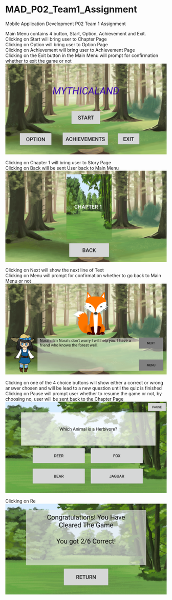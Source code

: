 # MAD_P02_Team1_Assignment
Mobile Application Development P02 Team 1 Assignment

Main Menu contains 4 button, Start, Option, Achievement and Exit.
<br />Clicking on Start will bring user to Chapter Page
<br />Clicking on Option will bring user to Option Page
<br />Clicking on Achievement will bring user to Achievement Page
<br />Clicking on the Exit button in the Main Menu will prompt for confirmation whether to exit the game or not
![Main Menu](/images/01.PNG)

Clicking on Chapter 1 will bring user to Story Page
<br />Clicking on Back will be sent User back to Main Menu
![Chapter Page](/images/02.PNG)

Clicking on Next will show the next line of Text
<br />Clicking on Menu will prompt for confirmation whether to go back to Main Menu or not
![Story Page](/images/03.PNG)

Clicking on one of the 4 choice buttons will show either a correct or wrong answer chosen and will be lead to a new question until the quiz is finished
<br />Clicking on Pause will prompt user whether to resume the game or not, by choosing no, user will be sent back to the Chapter Page
![Game Page](/images/04.PNG)

Clicking on Re
![Game End Page](/images/05.PNG)
